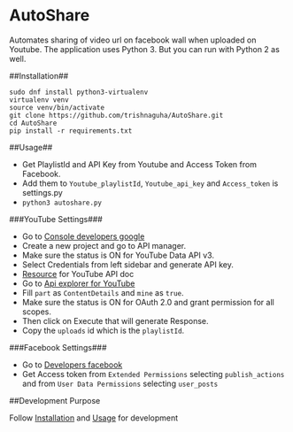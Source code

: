 AutoShare
===========

Automates sharing of video url on facebook wall when uploaded on Youtube.
The application uses Python 3. But you can run with Python 2 as well.

##Installation##

    sudo dnf install python3-virtualenv
    virtualenv venv
    source venv/bin/activate
    git clone https://github.com/trishnaguha/AutoShare.git
    cd AutoShare
    pip install -r requirements.txt

##Usage##

* Get PlaylistId and API Key from Youtube and Access Token from Facebook.
* Add them to `Youtube_playlistId`, `Youtube_api_key` and `Access_token` is settings.py
* `python3 autoshare.py`

###YouTube Settings###

* Go to [Console developers google](https://console.developers.google.com)
* Create a new project and go to API manager.
* Make sure the status is ON for YouTube Data API v3.
* Select Credentials from left sidebar and generate API key.
* [Resource](https://developers.google.com/youtube/registering_an_application) for YouTube API doc
* Go to [Api explorer for YouTube](https://developers.google.com/apis-explorer/#p/youtube/v3/youtube.channels.list)
* Fill `part` as `ContentDetails` and `mine` as `true`.
* Make sure the status is ON for OAuth 2.0 and grant permission for all scopes.
* Then click on Execute that will generate Response.
* Copy the `uploads` id which is the `playlistId`.

###Facebook Settings###

* Go to [Developers facebook](https://developers.facebook.com/tools/explorer)
* Get Access token from `Extended Permissions` selecting `publish_actions` and from `User Data Permissions` selecting `user_posts`

##Development Purpose

Follow [Installation](https://github.com/trishnaguha/AutoShare#installation) and [Usage](https://github.com/trishnaguha/AutoShare#usage) for development
